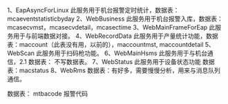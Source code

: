 1、EapAsyncForLinux 此服务用于机台报警定时统计，数据表：mcaeventstatisticbyday
2、WebBusiness 此服务用于机台报警入库，数据表：mcasecvmst，mcasecvdetail，mcasectime
3、WebMainFrameForEap 此服务用于与前端数据对接。
4、WebRecordData 此服务用于产量统计功能，数据表：maccount（此表没有用，以前的），maccountmst, maccountdetail
5、WebScan 此服务用于扫码枪功能。
6、WebMainHsms 此服务用于与机台通信，2.1 数据表： 不写数据表。
7、WebStatus 此服务用于设备状态功能 数据表：macstatus
8、WebRms 数据表：有好多，需要慢慢分析，用来与消息队列通信。

数据表：
mtbacode 报警代码
